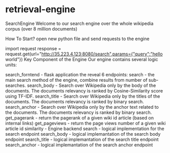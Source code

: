 # retrieval-engine


SearchEngine
Welcome to our search engine over the whole wikipedia corpus (over 8 million documents)

How To Start? open new python file and send requests to the engine

import request
response = request.get(url="http://35.223.4.123:8080/search",params={"query":"hello world"})
Key Component of the Engine
Our engine contains several logic units:

search_forntend - flask application the reveal 6 endpoints:
  search - the main search method of the engine, combine results from number of sub-searches.
  search_body - Search over Wikipedia only by the body of the documents. The documents relevancy is ranked by Cosine-Similarity       score using TF-IDF.
  search_title - Search over Wikipedia only by the titles of the documents. The documents relevancy is ranked by binary search.
  search_anchor - Search over Wikipedia only by the anchor text related to the documents. The documents relevancy is ranked by       binary search.
  get_pagerank - return the pagerank of a given wiki id article (based on internal links)
  get_pageviews - return the page views number of a given wiki article id
similarity - Engine backend
search - logical implementation for the search endpoint
search_body - logical implemantation of the search body endpoint
search_title - logical implemantation of the search title endpoint
search_anchor - logical implemantation of the search anchor endpoint
